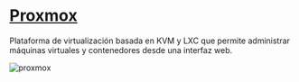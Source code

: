 # [Proxmox](https://isnum.com/glosario-ciberseguridad/proxmox/)

Plataforma de virtualización basada en KVM y LXC que permite administrar máquinas virtuales y contenedores desde una interfaz web.

![proxmox](img/proxmox-intro.png)
